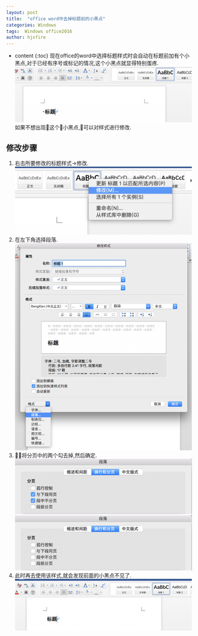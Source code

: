 ```yaml
---
layout: post
title:  "office word中去掉标题前的小黑点"
categories: Windows
tags:  Windows office2016
author: hjxfire
---
```


* content
{:toc}
现在office的word中选择标题样式时会自动在标题前加有个小黑点,对于已经有序号或标记的情况,这个小黑点就显得特别蛋疼.
![avatar](../pic/2018042701/1.png)
如果不想出现这个小黑点,可以对样式进行修改.





## 修改步骤
1. 右击所要修改的标题样式->修改.
![acatar](/pic/2018042701/2.png)
2. 在左下角选择段落.
![acatar](/pic/2018042701/3.png)
3. 将分页中的两个勾去掉,然后确定.
![acatar](/pic/2018042701/4.png)
![acatar](/pic/2018042701/5.png)
4. 此时再去使用该样式,就会发现前面的小黑点不见了.
![acatar](/pic/2018042701/6.png)

